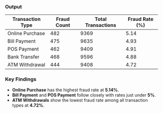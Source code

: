 ### Output
| Transaction Type  | Fraud Count | Total Transactions | Fraud Rate (%) |
|-------------------|-------------|--------------------|----------------|
| Online Purchase   | 482         | 9369               | 5.14           |
| Bill Payment      | 475         | 9635               | 4.93           |
| POS Payment       | 462         | 9409               | 4.91           |
| Bank Transfer     | 468         | 9596               | 4.88           |
| ATM Withdrawal    | 444         | 9408               | 4.72           |

### Key Findings
- **Online Purchase** has the highest fraud rate at **5.14%**.  
- **Bill Payment** and **POS Payment** follow closely with rates just under **5%**.  
- **ATM Withdrawals** show the lowest fraud rate among all transaction types at **4.72%**.  
